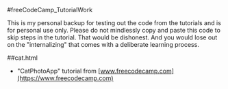 #freeCodeCamp_TutorialWork

This is my personal backup for testing out the code from the tutorials and is for personal use only.  Please do not mindlessly copy and paste this code to skip steps in the tutorial.  That would be dishonest.  And you would lose out on the "internalizing" that comes with a deliberate learning process.

##cat.html

* "CatPhotoApp" tutorial from [www.freecodecamp.com](https://www.freecodecamp.com)